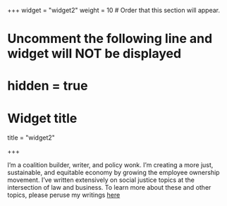 +++
widget = "widget2"
weight = 10  # Order that this section will appear.

# Uncomment the following line and widget will NOT be displayed
# hidden = true

# Widget title
title = "widget2"

+++

I’m a coalition builder, writer, and policy wonk. I’m creating a more just, sustainable, and equitable economy by growing the employee ownership movement. I’ve written extensively on social justice topics at the intersection of law and business. To learn more about these and other topics, please peruse my writings [here](/blog)





